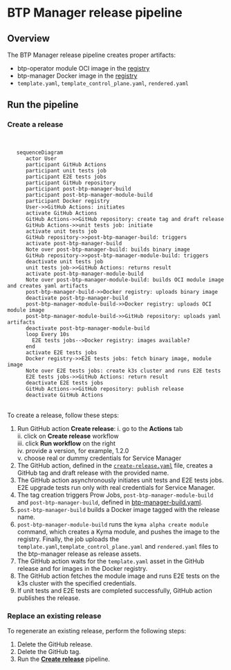 # BTP Manager release pipeline

## Overview

The BTP Manager release pipeline creates proper artifacts:
 - btp-operator module OCI image in the [registry](https://console.cloud.google.com/artifacts/docker/kyma-project/europe/prod/btp-manager)
 - btp-manager Docker image in the [registry](http://europe-docker.pkg.dev/kyma-project/prod/unsigned/component-descriptors/kyma.project.io/module/btp-operator)
 - `template.yaml`, `template_control_plane.yaml`, `rendered.yaml`

## Run the pipeline

### Create a release
<br>

```mermaid
   sequenceDiagram
      actor User
      participant GitHub Actions
      participant unit tests job
      participant E2E tests jobs
      participant GitHub repository
      participant post-btp-manager-build
      participant post-btp-manager-module-build
      participant Docker registry
      User->>GitHub Actions: initiates
      activate GitHub Actions   
      GitHub Actions->>GitHub repository: create tag and draft release
      GitHub Actions->>unit tests job: initiate
      activate unit tests job
      GitHub repository->>post-btp-manager-build: triggers
      activate post-btp-manager-build
      Note over post-btp-manager-build: builds binary image
      GitHub repository->>post-btp-manager-module-build: triggers
      deactivate unit tests job
      unit tests job->>GitHub Actions: returns result
      activate post-btp-manager-module-build
      Note over post-btp-manager-module-build: builds OCI module image and creates yaml artifacts
      post-btp-manager-build->>Docker registry: uploads binary image 
      deactivate post-btp-manager-build
      post-btp-manager-module-build->>Docker registry: uploads OCI module image
      post-btp-manager-module-build->>GitHub repository: uploads yaml artifacts
      deactivate post-btp-manager-module-build
      loop Every 10s
        E2E tests jobs-->Docker registry: images available?
      end
      activate E2E tests jobs
      Docker registry->>E2E tests jobs: fetch binary image, module image
      Note over E2E tests jobs: create k3s cluster and runs E2E tests
      E2E tests jobs->>GitHub Actions: return result
      deactivate E2E tests jobs
      GitHub Actions->>GitHub repository: publish release
      deactivate GitHub Actions
```
<br>
To create a release, follow these steps:

1. Run GitHub action **Create release**: 
   i.  go to the **Actions** tab  
   ii. click on **Create release** workflow   
   iii. click  **Run workflow** on the right  
   iv. provide a version, for example, 1.2.0  
   v. choose real or dummy credentials for Service Manager  
2. The GitHub action, defined in the [`create-release.yaml`](../../.github/workflows/create-release.yaml) file, creates a GitHub tag and draft release with the provided name.
3. The GitHub action asynchronously initiates unit tests and E2E tests jobs. E2E upgrade tests run only with real credentials for Service Manager.
4. The tag creation triggers Prow Jobs, `post-btp-manager-module-build` and `post-btp-manager-build`, defined in [btp-manager-build.yaml](https://github.com/kyma-project/test-infra/blob/main/prow/jobs/btp-manager/btp-manager-build.yaml).
5. `post-btp-manager-build` builds a Docker image tagged with the release name.
6. `post-btp-manager-module-build` runs the `kyma alpha create module` command, which creates a Kyma module, and pushes the image to the registry. 
Finally, the job uploads the `template.yaml`,`template_control_plane.yaml` and `rendered.yaml` files to the btp-manager release as release assets.
1. The GitHub action waits for the `template.yaml` asset in the GitHub release and for images in the Docker registry.
2. The GitHub action fetches the module image and runs E2E tests on the k3s cluster with the specified credentials. 
3. If unit tests and E2E tests are completed successfully, GitHub action publishes the release.


### Replace an existing release

To regenerate an existing release, perform the following steps:

1. Delete the GitHub release.
2. Delete the GitHub tag.
3. Run the [**Create release**](#create-a-release) pipeline. 
